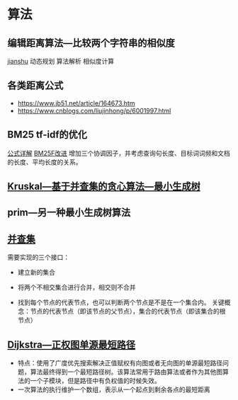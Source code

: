 # 算法
## 编辑距离算法—比较两个字符串的相似度
[jianshu](https://www.jianshu.com/p/46ff18e8d636)
动态规划
算法解析
相似度计算

##  各类距离公式
+ https://www.jb51.net/article/164673.htm
+ https://www.cnblogs.com/liujinhong/p/6001997.html

## BM25 tf-idf的优化
[公式详解](https://zhuanlan.zhihu.com/p/113224707)
[BM25F改进](https://zhuanlan.zhihu.com/p/31009310)
增加三个协调因子，并考虑查询句长度、目标词词频和文档的长度、平均长度的关系。



## [Kruskal—基于并查集的贪心算法—最小生成树](https://blog.csdn.net/luomingjun12315/article/details/47700237)

## prim—另一种最小生成树算法

## [并查集](https://blog.csdn.net/luomingjun12315/article/details/47373345)
需要实现的三个接口：
+ 建立新的集合

+ 将两个不相交集合进行合并，相交则不合并

+ 找到每个节点的代表节点，也可以判断两个节点是不是在一个集合内。
  关键概念：节点的代表节点（即该节点的父节点），集合的代表节点（即该集合的根节点）

## [Dijkstra—正权图单源最短路径](https://www.zhihu.com/question/20630094/answer/758191548)
+ 特点：使用了广度优先搜索解决正值赋权有向图或者无向图的单源最短路径问题，算法最终得到一个最短路径树。该算法常用于路由算法或者作为其他图算法的一个子模块，但是路径中有负权值的时候失效。
+ 一次算法的执行维护一个数组，表示从一个起点到剩余各点的最短距离
